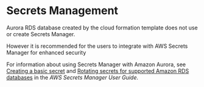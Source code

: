 # Secrets Management

Aurora RDS database created by the cloud formation template does not use or create Secrets Manager.

However it is recommended for the users to integrate with AWS Secrets Manager for enhanced security

&#x20;For information about using Secrets Manager with Amazon Aurora, see [Creating a basic secret](https://docs.aws.amazon.com/secretsmanager/latest/userguide/manage\_create-basic-secret.html) and [Rotating secrets for supported Amazon RDS databases](https://docs.aws.amazon.com/secretsmanager/latest/userguide/rotating-secrets-rds.html) in the _AWS Secrets Manager User Guide_.&#x20;

